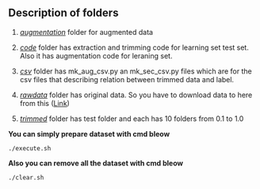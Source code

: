 ## Description of folders

1. [*augmentation*](https://github.com/pleiades-s/drone_detector/tree/master/drone_detector/data/augmentation) folder for augmented data

2. [*code*](https://github.com/pleiades-s/drone_detector/tree/master/drone_detector/data/code) folder has extraction and trimming code for learning set test set. Also it has augmentation code for leraning set.

2. [*csv*](https://github.com/pleiades-s/drone_detector/tree/master/drone_detector/data/csv) folder has mk_aug_csv.py an  mk_sec_csv.py files which are for the csv files that describing relation between trimmed data and label.
 
3. [*rawdata*](https://github.com/pleiades-s/drone_detector/tree/master/drone_detector/data/rawdata) folder has original data. So you have to download data to here from this ([Link](https://drive.google.com/open?id=1Ywlhga3Ak7Ep54mcfuoQ35kijVbK5aWU)) 

4. [*trimmed*](https://github.com/pleiades-s/drone_detector/tree/master/drone_detector/data/trimmed) folder has test folder and each has 10 folders from 0.1 to 1.0


**You can simply prepare dataset with cmd bleow**
  
```
./execute.sh
```

**Also you can remove all the dataset with cmd bleow**
  
```
./clear.sh
```
